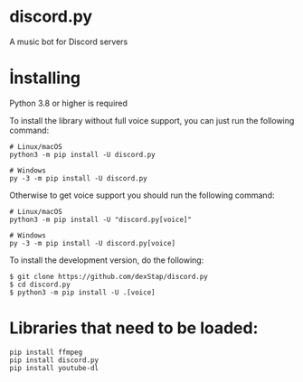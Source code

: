 # discord.py
A music bot for Discord servers

# İnstalling
Python 3.8 or higher is required

To install the library without full voice support, you can just run the following command:
```
# Linux/macOS
python3 -m pip install -U discord.py

# Windows
py -3 -m pip install -U discord.py
```

Otherwise to get voice support you should run the following command:
```
# Linux/macOS
python3 -m pip install -U "discord.py[voice]"

# Windows
py -3 -m pip install -U discord.py[voice]
```
To install the development version, do the following:
```
$ git clone https://github.com/dexStap/discord.py
$ cd discord.py
$ python3 -m pip install -U .[voice]
```

# Libraries that need to be loaded:
```
pip install ffmpeg
pip install discord.py
pip install youtube-dl
```
